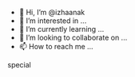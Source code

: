 - 👋 Hi, I’m @izhaanak
- 👀 I’m interested in ...
- 🌱 I’m currently learning ...
- 💞️ I’m looking to collaborate on ...
- 📫 How to reach me ...

<!---
izhaanak/izhaanak is a ✨ special ✨ repository because its `README.md` (this file) appears on your GitHub profile.
You can click the Preview link to take a look at your changes.
--->
special
